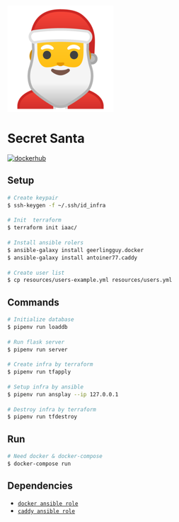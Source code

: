 ![alt text](https://raw.githubusercontent.com/MichaelPak/secretsanta/master/app/static/santa.png)

Secret Santa
===
[![dockerhub](https://img.shields.io/badge/docker-hub-green.svg)](https://hub.docker.com/r/michaelpak/secretsanta/)

## Setup

```bash
# Create keypair
$ ssh-keygen -f ~/.ssh/id_infra

# Init  terraform
$ terraform init iaac/

# Install ansible rolers
$ ansible-galaxy install geerlingguy.docker
$ ansible-galaxy install antoiner77.caddy

# Create user list
$ cp resources/users-example.yml resources/users.yml
```

## Commands
```bash
# Initialize database
$ pipenv run loaddb

# Run flask server
$ pipenv run server

# Create infra by terraform
$ pipenv run tfapply

# Setup infra by ansible
$ pipenv run ansplay --ip 127.0.0.1

# Destroy infra by terraform
$ pipenv run tfdestroy
```

## Run

```bash
# Need docker & docker-compose
$ docker-compose run
```

## Dependencies
- [`docker ansible role`](https://galaxy.ansible.com/geerlingguy/docker)
- [`caddy ansible role`](https://galaxy.ansible.com/antoiner77/caddy)
